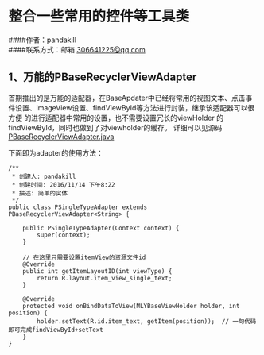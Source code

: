 # 整合一些常用的控件等工具类

####作者：pandakill  
####联系方式：邮箱 306641225@qq.com

## 1、万能的PBaseRecyclerViewAdapter
首期推出的是万能的适配器，在BaseApdater中已经将常用的视图文本、点击事件设置、imageView设置、findViewById等方法进行封装，继承该适配器可以很方便
的进行适配器中常用的设置，也不需要设置冗长的viewHolder 的 findViewById，同时也做到了对viewholder的缓存。
详细可以见源码 [PBaseRecyclerViewAdapter.java](https://github.com/pandakill/BaseAdapterCollection/blob/master/app/src/main/java/org/panda/widget/adapter/base/PBaseRecyclerViewAdapter.java)

下面即为adapter的使用方法：

```
/**
 * 创建人: pandakill
 * 创建时间: 2016/11/14 下午8:22
 * 描述: 简单的实体
 */
public class PSingleTypeAdapter extends PBaseRecyclerViewAdapter<String> {

    public PSingleTypeAdapter(Context context) {
        super(context);
    }
    
    // 在这里只需要设置itemView的资源文件id
    @Override
    public int getItemLayoutID(int viewType) {
        return R.layout.item_view_single_text;
    }

    @Override
    protected void onBindDataToView(MLYBaseViewHolder holder, int position) {
        holder.setText(R.id.item_text, getItem(position));  // 一句代码即可完成findViewById+setText
    }
}
```
